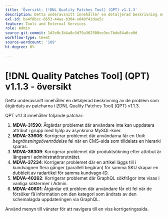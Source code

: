 ```yaml
---
title: 'Översikt: [!DNL Quality Patches Tool] (QPT) v1.1.3'
description: Detta underavsnitt innehåller en detaljerad beskrivning av de problem som åtgärdats av patcharna i [!DNL Quality Patches Tool] (QPT) v1.1.3.
exl-id: ba4f8bcc-6653-44ae-b304-e048f42dae5c
feature: Tools and External Services
role: Admin
source-git-commit: 1d2e0c1b4a8e3d79a362500ee3ec7bde84a6ce0d
workflow-type: tm+mt
source-wordcount: '189'
ht-degree: 0%

---
```


# [!DNL Quality Patches Tool] (QPT) v1.1.3 - översikt

Detta underavsnitt innehåller en detaljerad beskrivning av de problem som åtgärdats av patcharna i [!DNL Quality Patches Tool] (QPT) v1.1.3.

QPT v1.1.3 innehåller följande patchar:

1. **MDVA-31590**: Åtgärdar problemet där användare inte kan uppdatera attribut i grupp med hjälp av asynkrona MySQL-köer.
1. **MDVA-33606**: Korrigerar problemet där användarna får en *Unik begränsningsöverträdelse* fel när en CMS-sida som tilldelats en hierarki sparas.
1. **MDVA-36309**: Korrigerar problemet där produktsökning efter attribut är långsam i administratörsrutnätet.
1. **MDVA-37234**: Korrigerar problemet där en artikel läggs till i kundvagnen flera gånger (parallell begäran) för samma SKU skapar en dubblett av radartikel för samma kundvagn-ID.
1. **MDVA-40262**: Korrigerar problemet där GraphQL sökfrågor inte visas i vanliga söktermer i Admin.
1. **MDVA-40601**: Åtgärdar ett problem där användare får ett fel när de försöker få information om den kategori som ändrats av den schemalagda uppdateringen via GraphQL.

Använd menyn till vänster för att navigera till en viss korrigeringssida.
